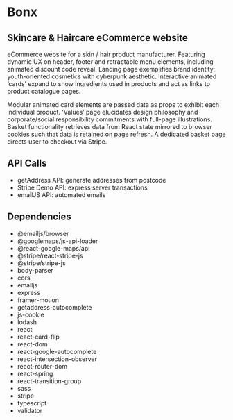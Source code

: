 # Bonx

## Skincare & Haircare eCommerce website
      
eCommerce website for a skin / hair product manufacturer. Featuring dynamic UX on header, footer and retractable menu elements, including animated discount code reveal. Landing page exemplifies brand identity: youth-oriented cosmetics with cyberpunk aesthetic. Interactive animated ‘cards’ expand to show ingredients used in products and act as links to product catalogue pages.

Modular animated card elements are passed data as props to exhibit each individual product. ‘Values’ page elucidates design philosophy and corporate/social responsibility commitments with full-page illustrations. Basket functionality retrieves data from React state mirrored to browser cookies such that data is retained on page refresh. A dedicated basket page directs user to checkout via Stripe.

## API Calls

- getAddress API: generate addresses from postcode
- Stripe Demo API: express server transactions
- emailJS API: automated emails

## Dependencies

- @emailjs/browser
- @googlemaps/js-api-loader
- @react-google-maps/api
- @stripe/react-stripe-js
- @stripe/stripe-js
- body-parser
- cors
- emailjs
- express
- framer-motion
- getaddress-autocomplete
- js-cookie
- lodash
- react
- react-card-flip
- react-dom
- react-google-autocomplete
- react-intersection-observer
- react-router-dom
- react-spring
- react-transition-group
- sass
- stripe
- typescript
- validator


